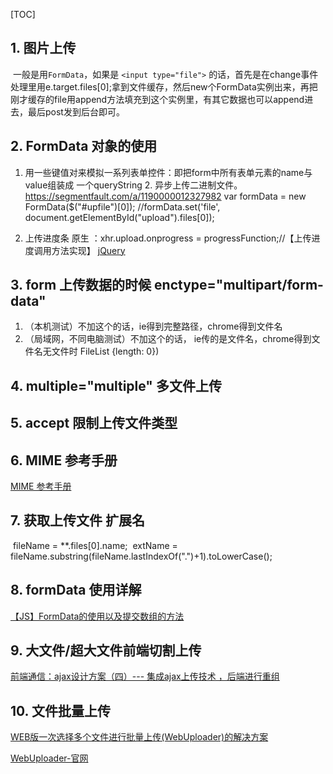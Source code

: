 [TOC]

## 1. 图片上传 ##

​	一般是用`FormData`，如果是 `<input type="file">` 的话，首先是在change事件处理里用e.target.files[0];拿到文件缓存，然后new个FormData实例出来，再把刚才缓存的file用append方法填充到这个实例里，有其它数据也可以append进去，最后post发到后台即可。

## 2. FormData 对象的使用 ##

1. 用一些键值对来模拟一系列表单控件：即把form中所有表单元素的name与value组装成
   	一个queryString
      	2. 异步上传二进制文件。
         	https://segmentfault.com/a/1190000012327982
         	var formData = new FormData($("#upfile")[0]);
         	//formData.set('file', document.getElementById("upload").files[0]);

2. 上传进度条
   原生   ：xhr.upload.onprogress = progressFunction;//【上传进度调用方法实现】
   [jQuery](https://www.cnblogs.com/tianyuchen/p/5594641.html)
   	

## 3. form 上传数据的时候 enctype="multipart/form-data" ##

1. （本机测试）不加这个的话，ie得到完整路径，chrome得到文件名
2. （局域网，不同电脑测试）不加这个的话， ie传的是文件名，chrome得到文件名无文件时 FileList {length: 0})

## 4. multiple="multiple" 多文件上传 ##

## 5. accept 限制上传文件类型 ##

## 6. MIME 参考手册 ##

[MIME 参考手册](http://www.w3school.com.cn/media/media_mimeref.asp)

## 7. 获取上传文件 扩展名 ##

​	fileName = **.files[0].name;
​	extName = fileName.substring(fileName.lastIndexOf(".")+1).toLowerCase();

## 8. formData 使用详解 ##

[【JS】FormData的使用以及提交数组的方法](https://blog.csdn.net/NAMECZ/article/details/84585709)

## 9. 大文件/超大文件前端切割上传 ##

[前端通信：ajax设计方案（四）--- 集成ajax上传技术 ，后端进行重组](https://www.cnblogs.com/GerryOfZhong/p/6295211.html)

## 10. 文件批量上传 ##

[WEB版一次选择多个文件进行批量上传(WebUploader)的解决方案](https://www.cnblogs.com/chillsrc/p/7458498.html)

[WebUploader-官网](http://fex.baidu.com/webuploader/download.html)

